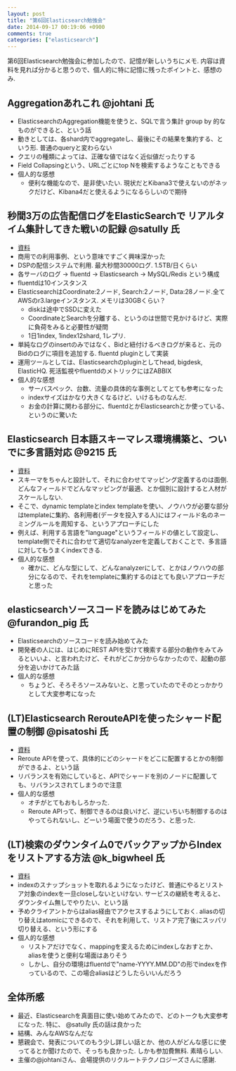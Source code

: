 ```yaml
---
layout: post
title: "第6回Elasticsearch勉強会"
date: 2014-09-17 00:19:06 +0900
comments: true
categories: ["elasticsearch"]
---
```


第6回Elasticsearch勉強会に参加したので、記憶が新しいうちにメモ. 内容は資料を見れば分かると思うので、個人的に特に記憶に残ったポイントと、感想のみ.

## Aggregationあれこれ @johtani 氏

* ElasticsearchのAggregation機能を使うと、SQLで言う集計 group by 的なものができると、という話
* 動きとしては、各shard内でaggregateし、最後にその結果を集約する、という形. 普通のqueryと変わらない
* クエリの種類によっては、正確な値ではなく近似値だったりする
* Field Collapsingという、URLごとにtop Nを検索するようなこともできる
* 個人的な感想
  * 便利な機能なので、是非使いたい. 現状だとKibana3で使えないのがネックだけど、Kibana4だと使えるようになるらしいので期待

## 秒間3万の広告配信ログをElasticSearchで リアルタイム集計してきた戦いの記録 @satully 氏

* [資料](http://www.slideshare.net/Satully/elasticsearch-study6threaltime20140916)
* 商用での利用事例、という意味ですごく興味深かった
* DSPの配信システムで利用. 最大秒間30000ログ. 1.5TB/日くらい
* 各サーバのログ -> fluentd -> Elasticsearch -> MySQL/Redis という構成
* fluentdは10インスタンス
* ElasticsearchはCoordinate:2ノード, Search:2ノード, Data:28ノード.全てAWSのr3.largeインスタンス. メモリは30GBくらい？
  * diskは途中でSSDに変えた
  * CoordinateとSearchを分離する、というのは世間で見かけるけど、実際に負荷をみると必要性が疑問
  * 1日1index, 1index12shard, 1レプリ.
* 単純なログのinsertのみではなく、Bidと紐付けるべきログが来ると、元のBidのログに項目を追加する. fluentd pluginとして実装
* 運用ツールとしては、Elasticsearchのpluginとしてhead, bigdesk, ElasticHQ. 死活監視やfluentdのメトリックにはZABBIX
* 個人的な感想
  * サーバスペック、台数、流量の具体的な事例としてとても参考になった
  * indexサイズはかなり大きくなるけど、いけるものなんだ.
  * お金の計算に関わる部分に、fluentdとかElasticsearchとか使っている、というのに驚いた

## Elasticsearch 日本語スキーマレス環境構築と、ついでに多言語対応 @9215 氏

* [資料](https://speakerdeck.com/kunihikokido/elasticsearch-ri-ben-yu-sukimaresuhuan-jing-gou-zhu-to-tuideniduo-yan-yu-dui-ying)
* スキーマをちゃんと設計して、それに合わせてマッピング定義するのは面倒. どんなフィールドでどんなマッピングが最適、とか個別に設計すると人材がスケールしない.
* そこで、dynamic templateとindex templateを使い、ノウハウが必要な部分はtemplateに集約、各利用者(データを投入する人)にはフィールド名のネーミングルールを周知する、というアプローチにした
* 例えば、利用する言語を"language"というフィールドの値として設定し、template側でそれに合わせて適切なanalyzerを定義しておくことで、多言語に対してもうまくindexできる.
* 個人的な感想
  * 確かに、どんな型にして、どんなanalyzerにして、とかはノウハウの部分になるので、それをtemplateに集約するのはとても良いアプローチだと思った

## elasticsearchソースコードを読みはじめてみた @furandon_pig 氏
* Elasticsearchのソースコードを読み始めてみた
* 開発者の人には、はじめにREST APIを受けて検索する部分の動作をみてみるといいよ、と言われたけど、それがどこか分からなかったので、起動の部分を追いかけてみた話
* 個人的な感想
  * ちょうど、そろそろソースみないと、と思っていたのでそのとっかかりとして大変参考になった

## (LT)Elasticsearch RerouteAPIを使ったシャード配置の制御 @pisatoshi 氏

* [資料](https://speakerdeck.com/pisatoshi/elasticsearch-rerouteapiwoshi-tutasiyadopei-zhi-falsezhi-yu)
* Reroute APIを使って、具体的にどのシャードをどこに配置するとかの制御ができるよ、という話
* リバランスを有効にしていると、APIでシャードを別のノードに配置しても、リバランスされてしまうので注意
* 個人的な感想
  * オチがとてもおもしろかった.
  * Reroute APIって、制御できるのは良いけど、逆にいちいち制御するのはやってられないし、どーいう場面で使うのだろう、と思った.

## (LT)検索のダウンタイム0でバックアップからIndexをリストアする方法 @k_bigwheel 氏

* [資料](http://www.slideshare.net/kbigwheel/0index-39143333)
* indexのスナップショットを取れるようになったけど、普通にやるとリストア対象のindexを一旦closeしないといけない. サービスの継続を考えると、ダウンタイム無しでやりたい、という話
* 予めクライアントからはalias経由でアクセスするようにしておく. aliasの切り替えはatomicにできるので、それを利用して、リストア完了後にスッパリ切り替える、という形にする
* 個人的な感想
  * リストアだけでなく、mappingを変えるためにindexしなおすとか、aliasを使うと便利な場面はありそう
  * しかし、自分の環境はfluentdで"name-YYYY.MM.DD"の形でindexを作っているので、この場合aliasはどうしたらいいんだろう

## 全体所感

* 最近、Elasticsearchを真面目に使い始めてみたので、どのトークも大変参考になった. 特に、 @satully 氏の話は良かった
* 結構、みんなAWSなんだな
* 懇親会で、発表についてのもう少し詳しい話とか、他の人がどんな感じに使ってるとか聞けたので、そっちも良かった. しかも参加費無料. 素晴らしい.
* 主催の@johtaniさん、会場提供のリクルートテクノロジーズさんに感謝.
